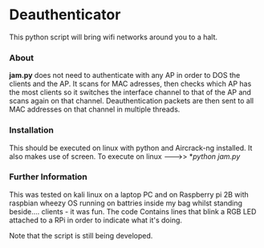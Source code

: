 # Deauthenticator
This python script will bring wifi networks around you to a halt.

### About ###
**jam.py** does not need to authenticate with any AP in order to DOS the clients and the AP.
It scans for MAC adresses, then checks which AP has the most clients so it switches the interface
channel to that of the AP and scans again on that channel. Deauthentication packets are then
sent to all MAC addresses on that channel in multiple threads.

### Installation ####
This should be executed on linux with python and Aircrack-ng installed.
It also makes use of screen. To execute on linux --->> **python jam.py*

### Further Information ###
This was tested on kali linux on a laptop PC and on Raspberry pi 2B with raspbian wheezy OS 
running on battries inside my bag whilst standing beside....  clients - it was fun. 
The code Contains lines that blink a RGB LED attached to a RPi in order to indicate what it's doing.

Note that the script is still being developed.

